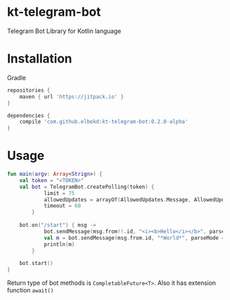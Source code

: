 # kt-telegram-bot
Telegram Bot Library for Kotlin language

# Installation
Gradle
```groovy
repositories {
    maven { url 'https://jitpack.io' }
}

dependencies {
    compile 'com.github.elbekd:kt-telegram-bot:0.2.0-alpha'
}
```

# Usage
```kotlin
fun main(argv: Array<Strign>) {
    val token = "<TOKEN>"
    val bot = TelegramBot.createPolling(token) {
            limit = 75
            allowedUpdates = arrayOf(AllowedUpdates.Message, AllowedUpdates.ChannelPost)
            timeout = 60
        }
        
    bot.on("/start") { msg ->
            bot.sendMessage(msg.from!!.id, "<i><b>Hello</i></b>", parseMode = "html")
            val m = bot.sendMessage(msg.from.id, "*World*", parseMode = "markdown").await()
            println(m)
        }
         
    bot.start()
}
```
Return type of bot methods is `CompletableFuture<T>`. Also it has extension function `await()`
